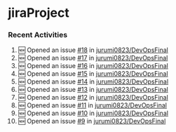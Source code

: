 # jiraProject

### Recent Activities
<!--START_SECTION:activity-->
1. 🆕 Opened an issue [#18](https://github.com/jurumi0823/DevOpsFinal/issues/18) in [jurumi0823/DevOpsFinal](https://github.com/jurumi0823/DevOpsFinal)
2. 🆕 Opened an issue [#17](https://github.com/jurumi0823/DevOpsFinal/issues/17) in [jurumi0823/DevOpsFinal](https://github.com/jurumi0823/DevOpsFinal)
3. 🆕 Opened an issue [#16](https://github.com/jurumi0823/DevOpsFinal/issues/16) in [jurumi0823/DevOpsFinal](https://github.com/jurumi0823/DevOpsFinal)
4. 🆕 Opened an issue [#15](https://github.com/jurumi0823/DevOpsFinal/issues/15) in [jurumi0823/DevOpsFinal](https://github.com/jurumi0823/DevOpsFinal)
5. 🆕 Opened an issue [#14](https://github.com/jurumi0823/DevOpsFinal/issues/14) in [jurumi0823/DevOpsFinal](https://github.com/jurumi0823/DevOpsFinal)
6. 🆕 Opened an issue [#13](https://github.com/jurumi0823/DevOpsFinal/issues/13) in [jurumi0823/DevOpsFinal](https://github.com/jurumi0823/DevOpsFinal)
7. 🆕 Opened an issue [#12](https://github.com/jurumi0823/DevOpsFinal/issues/12) in [jurumi0823/DevOpsFinal](https://github.com/jurumi0823/DevOpsFinal)
8. 🆕 Opened an issue [#11](https://github.com/jurumi0823/DevOpsFinal/issues/11) in [jurumi0823/DevOpsFinal](https://github.com/jurumi0823/DevOpsFinal)
9. 🆕 Opened an issue [#10](https://github.com/jurumi0823/DevOpsFinal/issues/10) in [jurumi0823/DevOpsFinal](https://github.com/jurumi0823/DevOpsFinal)
10. 🆕 Opened an issue [#9](https://github.com/jurumi0823/DevOpsFinal/issues/9) in [jurumi0823/DevOpsFinal](https://github.com/jurumi0823/DevOpsFinal)
<!--END_SECTION:activity-->
